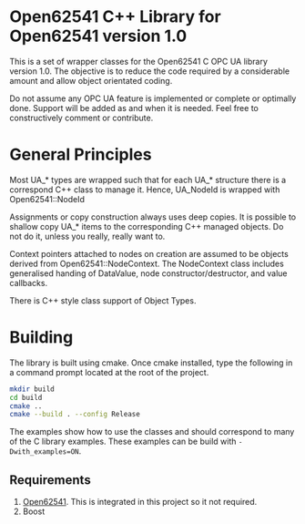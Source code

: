 # Open62541 C++ Library for Open62541 version 1.0

This is a set of wrapper classes for the Open62541 C OPC UA library version 1.0. The objective is to reduce the code 
required by a considerable amount and allow object orientated coding.

Do not assume any OPC UA feature is implemented or complete or optimally done. Support will be added as and when 
it is needed. Feel free to constructively comment or contribute.

# General Principles

Most UA_* types are wrapped such that for each UA_* structure there is a correspond C++ class to manage it. Hence,
UA_NodeId is wrapped with Open62541::NodeId

Assignments or copy construction always uses deep copies. It is possible to shallow copy UA_* items to the 
corresponding C++ managed objects. Do not do it, unless you really, really want to.

Context pointers attached to nodes on creation are assumed to be objects derived from Open62541::NodeContext. The 
NodeContext class includes generalised handing of DataValue, node constructor/destructor, and value callbacks.

There is C++ style class support of Object Types.

# Building

The library is built using cmake. Once cmake installed, type the following in a command prompt located at the root of the project.
```bash
mkdir build
cd build
cmake ..
cmake --build . --config Release
```
The examples show how to use the classes and should correspond to many of the C 
library examples. These examples can be build with `-Dwith_examples=ON`.

## Requirements

1.  [Open62541](https://github.com/open62541/open62541). This is integrated in this project so it not required.
2.  Boost
